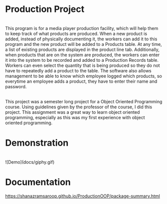 # Production Project
 </br>
This program is for a media player production facility, which will help them to keep track of what products are produced. When a new product is added, instead of physically documenting it, the workers can add it to this program and the new product will be added to a Products table. At any time, a list of existing products are displayed in the product line tab. Additionally, when products that are on the system are produced, the workers can enter it into the system to be recorded and added to a Production Records table. Workers can even select the quantity that is being produced so they do not have to repeatedly add a product to the table. The software also allows management to be able to know which employee logged which products, so everytime an employee adds a product, they have to enter their name and password. </br> </br>

This project was a semester long project for a Object Oriented Programming course. Using guidelines given by the professor of the course, I did this project. This assignment was a great way to learn object oriented programming, especially as this was my first experience with object oriented programming. </br>

# Demonstration
</br>
![Demo](docs/giphy.gif)
</br>

# Documentation

https://shanazramsaroop.github.io/ProductionOOP/package-summary.html
